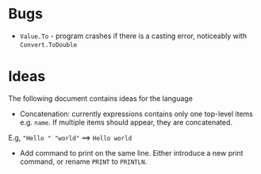 # Bugs
- `Value.To` - program crashes if there is a casting error, noticeably with `Convert.ToDouble`

# Ideas

The following document contains ideas for the language

- Concatenation: currently expressions contains only one top-level items e.g. `name`. If multiple items should appear, they are concatenated.

E.g, `"Hello " "world"` ==> `Hello world`

- Add command to print on the same line. Either introduce a new print command, or rename `PRINT` to `PRINTLN`.
